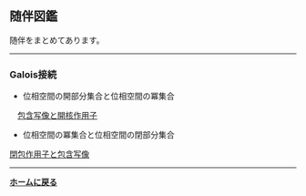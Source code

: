 <script type="text/x-mathjax-config">
MathJax.Hub.Config({
  tex2jax: {
    inlineMath: [['$','$'], ['\\(','\\)']],
    processEscapes: true
  },
  CommonHTML: { matchFontHeight: false },
  displayAlign: "left",
  displayIndent: "2em"
});
</script>
<script async src="https://cdnjs.cloudflare.com/ajax/libs/mathjax/2.7.0/MathJax.js?config=TeX-AMS_CHTML"></script>


## **随伴図鑑**
随伴をまとめてあります。

---
### Galois接続
- 位相空間の開部分集合と位相空間の冪集合


　<a href="/pdf/Int and Cl adjoint.pdf">包含写像と開核作用子</a>
- 位相空間の冪集合と位相空間の閉部分集合

<a href="/pdf/Int and Cl adjoint.pdf">閉包作用子と包含写像</a>

---

**[ホームに戻る](/index)**